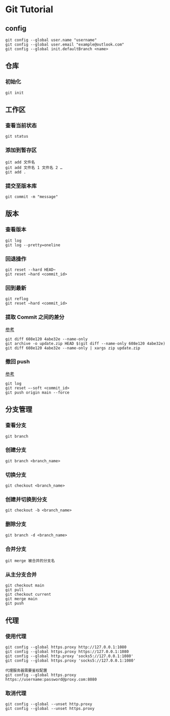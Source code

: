 # Git Tutorial

## config

```shell
git config --global user.name "username"
git config --global user.email "example@outlook.com"
git config --global init.defaultBranch <name>
```

## 仓库

### 初始化

```shell
git init
```

## 工作区

### 查看当前状态

```shell
git status
```

### 添加到暂存区

```shell
git add 文件名
git add 文件名 1 文件名 2 …
git add .
```

### 提交至版本库

```shell
git commit -m "message"
```

## 版本

### 查看版本

```shell
git log
git log --pretty=oneline
```

### 回退操作

```shell
git reset --hard HEAD~
git reset –hard <commit_id>
```

### 回到最新

```shell
git reflog
git reset –hard <commit_id>
```

### 提取 Commit 之间的差分

[参考](https://blog.csdn.net/lxf0613050210/article/details/52104287)

```shell
git diff 608e120 4abe32e --name-only
git archive -o update.zip HEAD $(git diff --name-only 608e120 4abe32e)
git diff 608e120 4abe32e --name-only | xargs zip update.zip
```

### 撤回 push

[参考](https://juejin.cn/post/7136171249809489934)

```shell
git log
git reset –-soft <commit_id>
git push origin main --force
```

## 分支管理

### 查看分支

```shell
git branch
```

### 创建分支

```shell
git branch <branch_name>
```

### 切换分支

```shell
git checkout <branch_name>
```

### 创建并切换到分支

```shell
git checkout -b <branch_name>
```

### 删除分支

```shell
git branch -d <branch_name>
```

### 合并分支

```shell
git merge 被合并的分支名
```

### 从主分支合并

```shell
git checkout main
git pull
git checkout current
git merge main
git push
```

## 代理

### 使用代理

```shell
git config --global https.proxy http://127.0.0.1:1080
git config --global https.proxy https://127.0.0.1:1080
git config --global http.proxy 'socks5://127.0.0.1:1080'
git config --global https.proxy 'socks5://127.0.0.1:1080'

代理服务器需要鉴权配置
git config --global https.proxy https://username:password@proxy.com:8080
```

### 取消代理

```shell
git config --global --unset http.proxy
git config --global --unset https.proxy
```
